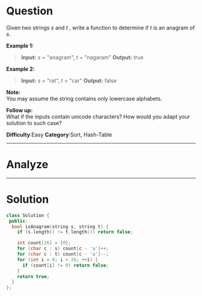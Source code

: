 
# Question


Given two strings  _s_  and  _t_ , write a function to determine if  _t_  is an anagram of  _s_.

**Example 1:**

> **Input:** _s_ = "anagram", _t_ = "nagaram"
> **Output:** true

**Example 2:**

> **Input:** _s_ = "rat", _t_ = "car"
> **Output:** false

**Note:**  
You may assume the string contains only lowercase alphabets.

**Follow up:**  
What if the inputs contain unicode characters? How would you adapt your solution to such case?

**Difficulty**:Easy
**Category**:Sort, Hash-Table


------------

# Analyze

------------

# Solution

```cpp
class Solution {
 public:
  bool isAnagram(string s, string t) {
    if (s.length() != t.length()) return false;

    int count[26] = {0};
    for (char c : s) count[c - 'a']++;
    for (char c : t) count[c - 'a']--;
    for (int i = 0; i < 26; ++i) {
      if (count[i] != 0) return false;
    }
    return true;
  }
};
```